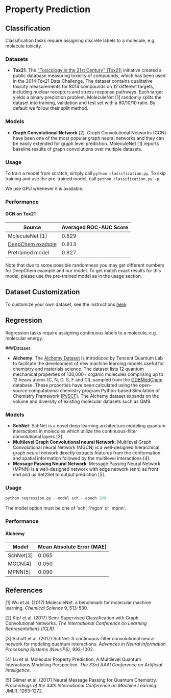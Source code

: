 # Property Prediction

## Classification

Classification tasks require assigning discrete labels to a molecule, e.g. molecule toxicity.

### Datasets
- **Tox21**. The ["Toxicology in the 21st Century" (Tox21)](https://tripod.nih.gov/tox21/challenge/) initiative created
a public database measuring toxicity of compounds, which has been used in the 2014 Tox21 Data Challenge. The dataset
contains qualitative toxicity measurements for 8014 compounds on 12 different targets, including nuclear receptors and
stress response pathways. Each target yields a binary prediction problem. MoleculeNet [1] randomly splits the dataset
into training, validation and test set with a 80/10/10 ratio. By default we follow their split method.

### Models
- **Graph Convolutional Network** [2]. Graph Convolutional Networks (GCN) have been one of the most popular graph neural
networks and they can be easily extended for graph level prediction. MoleculeNet [1] reports baseline results of graph
convolutions over multiple datasets.

### Usage

To train a model from scratch, simply call `python classification.py`. To skip training and use the pre-trained model,
call `python classification.py -p`.

We use GPU whenever it is available.

### Performance

#### GCN on Tox21

| Source           | Averaged ROC-AUC Score |
| ---------------- | ---------------------- |
| MoleculeNet [1]  | 0.829                  |
| [DeepChem example](https://github.com/deepchem/deepchem/blob/master/examples/tox21/tox21_tensorgraph_graph_conv.py) | 0.813                  |
| Pretrained model | 0.827                  |

Note that due to some possible randomness you may get different numbers for DeepChem example and our model. To get
match exact results for this model, please use the pre-trained model as in the usage section.

## Dataset Customization

To customize your own dataset, see the instructions
[here](https://github.com/dmlc/dgl/tree/master/python/dgl/data/chem).

## Regression   

Regression tasks require assigning continuous labels to a molecule, e.g. molecular energy.

###Dataset  

- **Alchemy**. The [Alchemy Dataset](https://alchemy.tencent.com/) is introduced by Tencent Quantum Lab to facilitate the development of new machine learning models useful for chemistry and materials science. 
The dataset lists 12 quantum mechanical properties of 130,000+ organic molecules comprising up to 12 heavy atoms (C, N, O, S, F and Cl), sampled from the [GDBMedChem](http://gdb.unibe.ch/downloads/) database. 
These properties have been calculated using the open-source computational chemistry program Python-based Simulation of Chemistry Framework ([PySCF](https://github.com/pyscf/pyscf)). 
The Alchemy dataset expands on the volume and diversity of existing molecular datasets such as QM9.



### Models  

- **SchNet**: SchNet is a novel deep learning architecture modeling quantum interactions in molecules which utilize 
the continuous-filter convolutional layers [3].   
- **Multilevel Graph Convolutional neural Network**: Multilevel Graph Convolutional neural Network (MGCN) is a well-designed 
hierarchical graph neural network directly extracts features from the conformation and spatial information followed 
by the multilevel interactions [4].    
- **Message Passing Neural Network**: Message Passing Neural Network (MPNN) is a well-designed network with edge network (enn) as front end and us  Set2Set to output prediction [5].


### Usage

```py  
python regression.py --model sch --epoch 200
```  
The model option must be one of 'sch', 'mgcn' or 'mpnn'.  

### Performance    


#### Alchemy  
|Model        |Mean Absolute Error (MAE)|  
|-------------|-------------------------|
|SchNet[3]    |0.065|
|MGCN[4]      |0.050|
|MPNN[5]      |0.090|

## References
[1] Wu et al. (2017) MoleculeNet: a benchmark for molecular machine learning. *Chemical Science* 9, 513-530.

[2] Kipf et al. (2017) Semi-Supervised Classification with Graph Convolutional Networks.
*The International Conference on Learning Representations (ICLR)*.

[3] Schütt et al. (2017) SchNet: A continuous-filter convolutional neural network for modeling quantum interactions. 
*Advances in Neural Information Processing Systems (NeurIPS)*, 992-1002.

[4] Lu et al. Molecular Property Prediction: A Multilevel Quantum Interactions Modeling Perspective. 
*The 33rd AAAI Conference on Artificial Intelligence*. 


[5] Gilmer et al. (2017) Neural Message Passing for Quantum Chemistry. *Proceedings of the 34th International Conference on 
Machine Learning* JMLR. 1263-1272.

